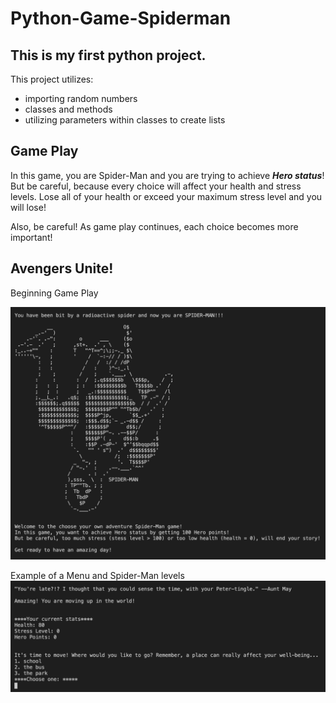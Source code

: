 # Python-Game-Spiderman
## This is my first python project.

This project utilizes:
- importing random numbers
- classes and methods
- utilizing parameters within classes to create lists

## Game Play
In this game, you are Spider-Man and you are trying to achieve ***Hero status***! But be careful, because every choice will affect your health and stress levels. Lose all of your health or exceed your maximum stress level and you will lose!

Also, be careful! As game play continues, each choice becomes more important! 

## Avengers Unite!
Beginning Game Play

![Beginning glame play: Welcome Message and Spider-Man image](screenshots/welcome_screen.png)


Example of a Menu and Spider-Man levels
![An example of a menu with Spider-Man's levels](screenshots/choices_with_levels_quote.png)
